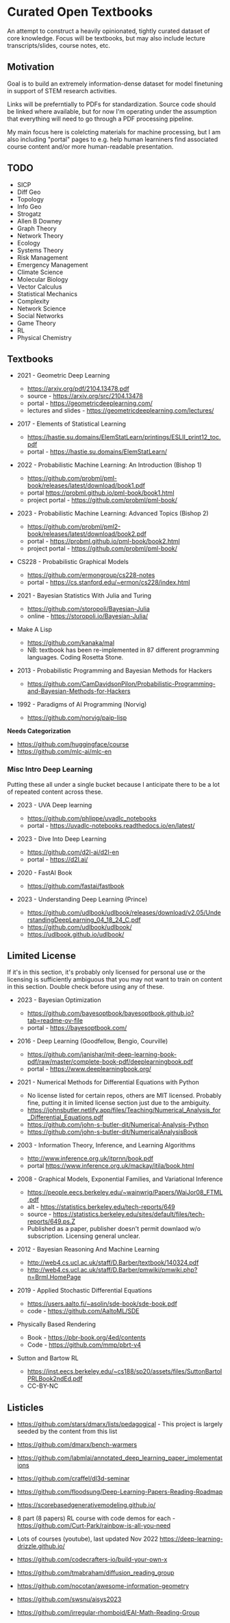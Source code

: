 # Curated Open Textbooks

An attempt to construct a heavily opinionated, tightly curated dataset of core knowledge. Focus will be textbooks, but may also include lecture transcripts/slides, course notes, etc.

## Motivation

Goal is to build an extremely information-dense dataset for model finetuning in support of STEM research activities.

Links will be preferntially to PDFs for standardization. Source code should be linked where available, but for now I'm operating under the assumption that everything will need to go through a PDF processing pipeline. 

My main focus here is colelcting materials for machine processing, but I am also including "portal" pages to e.g. help human learniners find associated course content and/or more human-readable presentation.

## TODO

* SICP
* Diff Geo
* Topology
* Info Geo
* Strogatz
* Allen B Downey
* Graph Theory
* Network Theory
* Ecology
* Systems Theory
* Risk Management
* Emergency Management
* Climate Science
* Molecular Biology
* Vector Calculus
* Statistical Mechanics
* Complexity
* Network Science
* Social Networks
* Game Theory
* RL
* Physical Chemistry

## Textbooks

* 2021 - Geometric Deep Learning
  * https://arxiv.org/pdf/2104.13478.pdf
  * source - https://arxiv.org/src/2104.13478
  * portal - https://geometricdeeplearning.com/
  * lectures and slides - https://geometricdeeplearning.com/lectures/
* 2017 - Elements of Statistical Learning
  * https://hastie.su.domains/ElemStatLearn/printings/ESLII_print12_toc.pdf
  * portal - https://hastie.su.domains/ElemStatLearn/
* 2022 - Probabilistic Machine Learning: An Introduction (Bishop 1)
  * https://github.com/probml/pml-book/releases/latest/download/book1.pdf
  * portal https://probml.github.io/pml-book/book1.html
  * project portal - https://github.com/probml/pml-book/
* 2023 - Probabilistic Machine Learning: Advanced Topics (Bishop 2)
  * https://github.com/probml/pml2-book/releases/latest/download/book2.pdf
  * portal - https://probml.github.io/pml-book/book2.html
  * project portal - https://github.com/probml/pml-book/

* CS228 - Probabilistic Graphical Models
  * https://github.com/ermongroup/cs228-notes
  * portal - https://cs.stanford.edu/~ermon/cs228/index.html

* 2021 - Bayesian Statistics With Julia and Turing
  * https://github.com/storopoli/Bayesian-Julia
  * online - https://storopoli.io/Bayesian-Julia/

* Make A Lisp
  * https://github.com/kanaka/mal
  * NB: textbook has been re-implemented in 87 different programming languages. Coding Rosetta Stone.

* 2013 - Probabilistic Programming and Bayesian Methods for Hackers
  * https://github.com/CamDavidsonPilon/Probabilistic-Programming-and-Bayesian-Methods-for-Hackers

* 1992 - Paradigms of AI Programming (Norvig)
  * https://github.com/norvig/paip-lisp

**Needs Categorization**

* https://github.com/huggingface/course
* https://github.com/mlc-ai/mlc-en


### Misc Intro Deep Learning

Putting these all under a single bucket because I anticipate there to be a lot of repeated content across these.

* 2023 - UVA Deep learning
  * https://github.com/phlippe/uvadlc_notebooks
  * portal - https://uvadlc-notebooks.readthedocs.io/en/latest/

* 2023 - Dive Into Deep Learning
  * https://github.com/d2l-ai/d2l-en
  * portal - https://d2l.ai/

* 2020 - FastAI Book
  * https://github.com/fastai/fastbook

* 2023 - Understanding Deep Learning (Prince)
  * https://github.com/udlbook/udlbook/releases/download/v2.05/UnderstandingDeepLearning_04_18_24_C.pdf
  * https://github.com/udlbook/udlbook/
  * https://udlbook.github.io/udlbook/

## Limited License

If it's in this section, it's probably only licensed for personal use or the licensing is sufficiently ambiguous that you may not want to train on content in this section. Double check before using any of these.

* 2023 - Bayesian Optimization
  * https://github.com/bayesoptbook/bayesoptbook.github.io?tab=readme-ov-file
  * portal - https://bayesoptbook.com/

* 2016 - Deep Learning (Goodfellow, Bengio, Courville)
  * https://github.com/janishar/mit-deep-learning-book-pdf/raw/master/complete-book-pdf/deeplearningbook.pdf
  * portal - https://www.deeplearningbook.org/

* 2021 - Numerical Methods for Differential Equations with Python
  * No license listed for certain repos, others are MIT licensed. Probably fine, putting it in limited license section just due to the ambiguity.
  * https://johnsbutler.netlify.app/files/Teaching/Numerical_Analysis_for_Differential_Equations.pdf
  * https://github.com/john-s-butler-dit/Numerical-Analysis-Python
  * https://github.com/john-s-butler-dit/NumericalAnalysisBook

* 2003 - Information Theory, Inference, and Learning Algorithms
  * http://www.inference.org.uk/itprnn/book.pdf
  * portal https://www.inference.org.uk/mackay/itila/book.html

* 2008 - Graphical Models, Exponential Families, and Variational Inference
  * https://people.eecs.berkeley.edu/~wainwrig/Papers/WaiJor08_FTML.pdf
  * alt - https://statistics.berkeley.edu/tech-reports/649
  * source - https://statistics.berkeley.edu/sites/default/files/tech-reports/649.ps.Z
  * Published as a paper, publisher doesn't permit downlaod w/o subscription. Licensing general unclear.

* 2012 - Bayesian Reasoning And Machine Learning
  * http://web4.cs.ucl.ac.uk/staff/D.Barber/textbook/140324.pdf
  * http://web4.cs.ucl.ac.uk/staff/D.Barber/pmwiki/pmwiki.php?n=Brml.HomePage

* 2019 - Applied Stochastic Differential Equations
  * https://users.aalto.fi/~asolin/sde-book/sde-book.pdf
  * code - https://github.com/AaltoML/SDE

* Physically Based Rendering
  * Book - https://pbr-book.org/4ed/contents
  * Code - https://github.com/mmp/pbrt-v4

* Sutton and Bartow RL
  * https://inst.eecs.berkeley.edu/~cs188/sp20/assets/files/SuttonBartoIPRLBook2ndEd.pdf
  * CC-BY-NC

## Listicles

* https://github.com/stars/dmarx/lists/pedagogical - This project is largely seeded by the content from this list

* https://github.com/dmarx/bench-warmers
* https://github.com/labmlai/annotated_deep_learning_paper_implementations
* https://github.com/craffel/dl3d-seminar
* https://github.com/floodsung/Deep-Learning-Papers-Reading-Roadmap
* https://scorebasedgenerativemodeling.github.io/
* 8 part (8 papers) RL course with code demos for each - https://github.com/Curt-Park/rainbow-is-all-you-need
* Lots of courses (youtube), last updated Nov 2022 https://deep-learning-drizzle.github.io/
* https://github.com/codecrafters-io/build-your-own-x
* https://github.com/tmabraham/diffusion_reading_group
* https://github.com/nocotan/awesome-information-geometry
* https://github.com/swsnu/aisys2023
* https://github.com/irregular-rhomboid/EAI-Math-Reading-Group
